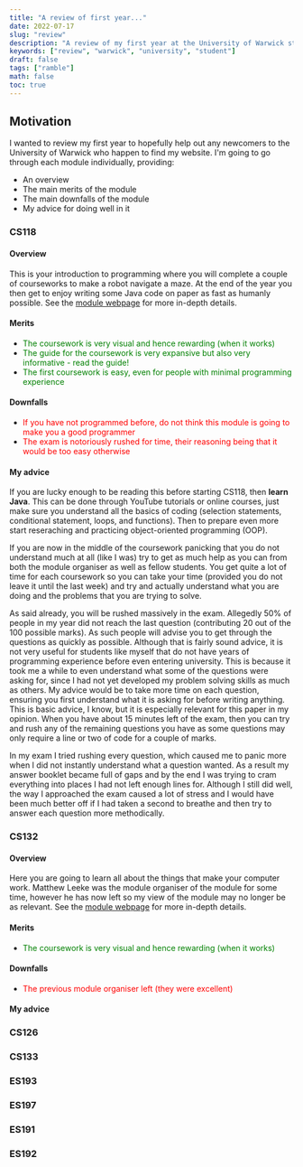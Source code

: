 ```yaml
---
title: "A review of first year..."
date: 2022-07-17
slug: "review"
description: "A review of my first year at the University of Warwick studying Computer Systems Engineering"
keywords: ["review", "warwick", "university", "student"]
draft: false
tags: ["ramble"]
math: false
toc: true
---
```


## Motivation

I wanted to review my first year to hopefully help out any newcomers to the University of Warwick who happen to find my website. 
I'm going to go through each module individually, providing:

* An overview
* The main merits of the module
* The main downfalls of the module
* My advice for doing well in it

### CS118

#### Overview

This is your introduction to programming where you will complete a couple of courseworks to make a robot navigate a maze. At the end of the year you then get to enjoy writing some Java code on paper as fast as humanly possible. See the [module webpage](https://warwick.ac.uk/fac/sci/dcs/teaching/modules/cs118/) for more in-depth details.

#### Merits

* <span style="color:green">The coursework is very visual and hence rewarding (when it works)</span>
* <span style="color:green">The guide for the coursework is very expansive but also very informative - read the guide!</span>
* <span style="color:green">The first coursework is easy, even for people with minimal programming experience</span>

#### Downfalls

* <span style="color:red">If you have not programmed before, do not think this module is going to make you a good programmer</span>
* <span style="color:red">The exam is notoriously rushed for time, their reasoning being that it would be too easy otherwise</span>

#### My advice

If you are lucky enough to be reading this before starting CS118, then **learn Java**. This can be done through YouTube tutorials or online courses, just make sure you understand all the basics of coding (selection statements, conditional statement, loops, and functions). Then to prepare even more start reseraching and practicing object-oriented programming (OOP).

If you are now in the middle of the coursework panicking that you do not understand much at all (like I was) try to get as much help as you can from both the module organiser as well as fellow students. You get quite a lot of time for each coursework so you can take your time (provided you do not leave it until the last week) and try and actually understand what you are doing and the problems that you are trying to solve.

As said already, you will be rushed massively in the exam. Allegedly 50% of people in my year did not reach the last question (contributing 20 out of the 100 possible marks). As such people will advise you to get through the questions as quickly as possible. Although that is fairly sound advice, it is not very useful for students like myself that do not have years of programming experience before even entering university. This is because it took me a while to even understand what some of the questions were asking for, since I had not yet developed my problem solving skills as much as others. My advice would be to take more time on each question, ensuring you first understand what it is asking for before writing anything. This is basic advice, I know, but it is especially relevant for this paper in my opinion. When you have about 15 minutes left of the exam, then you can try and rush any of the remaining questions you have as some questions may only require a line or two of code for a couple of marks.

In my exam I tried rushing every question, which caused me to panic more when I did not instantly understand what a question wanted. As a result my answer booklet became full of gaps and by the end I was trying to cram everything into places I had not left enough lines for. Although I still did well, the way I approached the exam caused a lot of stress and I would have been much better off if I had taken a second to breathe and then try to answer each question more methodically.

### CS132

#### Overview

Here you are going to learn all about the things that make your computer work. Matthew Leeke was the module organiser of the module for some time, however he has now left so my view of the module may no longer be as relevant. See the [module webpage](https://warwick.ac.uk/fac/sci/dcs/teaching/modules/cs132/) for more in-depth details.

#### Merits

* <span style="color:green">The coursework is very visual and hence rewarding (when it works)</span>

#### Downfalls

* <span style="color:red">The previous module organiser left (they were excellent)</span>

#### My advice



### CS126



### CS133



### ES193
### ES197
### ES191
### ES192